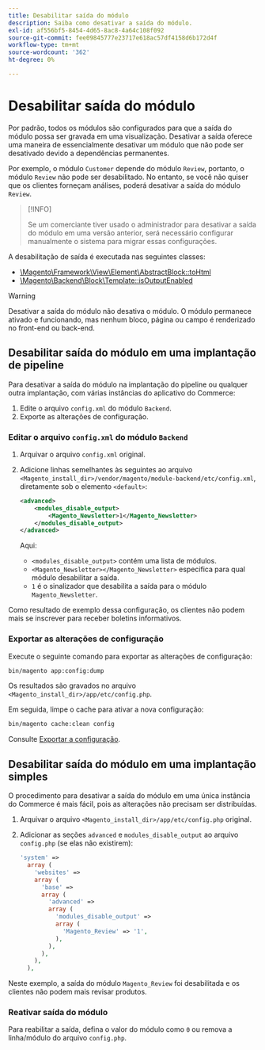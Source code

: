 ```yaml
---
title: Desabilitar saída do módulo
description: Saiba como desativar a saída do módulo.
exl-id: af556bf5-8454-4d65-8ac8-4a64c108f092
source-git-commit: fee09845777e23717e618ac57df4158d6b172d4f
workflow-type: tm+mt
source-wordcount: '362'
ht-degree: 0%

---
```


# Desabilitar saída do módulo

Por padrão, todos os módulos são configurados para que a saída do módulo possa ser gravada em uma visualização. Desativar a saída oferece uma maneira de essencialmente desativar um módulo que não pode ser desativado devido a dependências permanentes.

Por exemplo, o módulo `Customer` depende do módulo `Review`, portanto, o módulo `Review` não pode ser desabilitado. No entanto, se você não quiser que os clientes forneçam análises, poderá desativar a saída do módulo `Review`.

>[!INFO]
>
>Se um comerciante tiver usado o administrador para desativar a saída do módulo em uma versão anterior, será necessário configurar manualmente o sistema para migrar essas configurações.

A desabilitação de saída é executada nas seguintes classes:

- [\Magento\Framework\View\Element\AbstractBlock::toHtml](https://github.com/magento/magento2/blob/36097739bbb0b8939ad9a2a0dadee64318153dca/lib/internal/Magento/Framework/View/Element/AbstractBlock.php#L651)
- [\Magento\Backend\Block\Template::isOutputEnabled](https://github.com/magento/magento2/blob/0c786907ffe03d0e2990612eec16ee58b00379c5/app/code/Magento/Backend/Block/Template.php#L96)

>[!WARNING]
>
>Desativar a saída do módulo não desativa o módulo. O módulo permanece ativado e funcionando, mas nenhum bloco, página ou campo é renderizado no front-end ou back-end.

## Desabilitar saída do módulo em uma implantação de pipeline

Para desativar a saída do módulo na implantação do pipeline ou qualquer outra implantação, com várias instâncias do aplicativo do Commerce:

1. Edite o arquivo `config.xml` do módulo `Backend`.
1. Exporte as alterações de configuração.

### Editar o arquivo `config.xml` do módulo `Backend`

1. Arquivar o arquivo `config.xml` original.
1. Adicione linhas semelhantes às seguintes ao arquivo `<Magento_install_dir>/vendor/magento/module-backend/etc/config.xml`, diretamente sob o elemento `<default>`:

   ```xml
   <advanced>
       <modules_disable_output>
           <Magento_Newsletter>1</Magento_Newsletter>
       </modules_disable_output>
   </advanced>
   ```

   Aqui:

   - `<modules_disable_output>` contém uma lista de módulos.
   - `<Magento_Newsletter></Magento_Newsletter>` especifica para qual módulo desabilitar a saída.
   - `1` é o sinalizador que desabilita a saída para o módulo `Magento_Newsletter`.

Como resultado de exemplo dessa configuração, os clientes não podem mais se inscrever para receber boletins informativos.

### Exportar as alterações de configuração

Execute o seguinte comando para exportar as alterações de configuração:

```bash
bin/magento app:config:dump
```

Os resultados são gravados no arquivo `<Magento_install_dir>/app/etc/config.php`.

Em seguida, limpe o cache para ativar a nova configuração:

```bash
bin/magento cache:clean config
```

Consulte [Exportar a configuração](../cli/export-configuration.md).

## Desabilitar saída do módulo em uma implantação simples

O procedimento para desativar a saída do módulo em uma única instância do Commerce é mais fácil, pois as alterações não precisam ser distribuídas.

1. Arquivar o arquivo `<Magento_install_dir>/app/etc/config.php` original.
1. Adicionar as seções `advanced` e `modules_disable_output` ao arquivo `config.php` (se elas não existirem):

   ```php
   'system' =>
     array (
       'websites' =>
       array (
         'base' =>
         array (
           'advanced' =>
           array (
             'modules_disable_output' =>
             array (
               'Magento_Review' => '1',
             ),
           ),
         ),
       ),
     ),
   ```

Neste exemplo, a saída do módulo `Magento_Review` foi desabilitada e os clientes não podem mais revisar produtos.

### Reativar saída do módulo

Para reabilitar a saída, defina o valor do módulo como `0` ou remova a linha/módulo do arquivo `config.php`.
